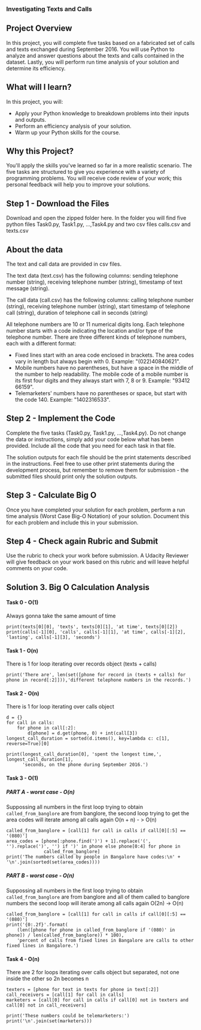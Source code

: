 ### Investigating Texts and Calls

## Project Overview
In this project, you will complete five tasks based on a fabricated set of calls and texts exchanged during September 2016. 
You will use Python to analyze and answer questions about the texts and calls contained in the dataset. Lastly, you will 
perform run time analysis of your solution and determine its efficiency.

## What will I learn?
In this project, you will:

- Apply your Python knowledge to breakdown problems into their inputs and outputs.
- Perform an efficiency analysis of your solution.
- Warm up your Python skills for the course.

## Why this Project?
You'll apply the skills you've learned so far in a more realistic scenario. The five tasks are structured to give you 
experience with a variety of programming problems. You will receive code review of your work; this personal feedback 
will help you to improve your solutions.

## Step 1 - Download the Files
Download and open the zipped folder here. In the folder you will find five python files Task0.py, Task1.py, ...,Task4.py 
and two csv files calls.csv and texts.csv

## About the data
The text and call data are provided in csv files.

The text data (text.csv) has the following columns: sending telephone number (string), 
receiving telephone number (string), timestamp of text message (string).

The call data (call.csv) has the following columns: calling telephone number (string), 
receiving telephone number (string), start timestamp of telephone call (string), 
duration of telephone call in seconds (string)

All telephone numbers are 10 or 11 numerical digits long. Each telephone number starts with a code indicating the 
location and/or type of the telephone number. There are three different kinds of telephone numbers, 
each with a different format:

- Fixed lines start with an area code enclosed in brackets. The area codes vary in length but always begin with 0. 
Example: "(022)40840621".
- Mobile numbers have no parentheses, but have a space in the middle of the number to help readability. 
The mobile code of a mobile number is its first four digits and they always start with 7, 8 or 9. Example: "93412 66159".
- Telemarketers' numbers have no parentheses or space, but start with the code 140. Example: "1402316533".

## Step 2 - Implement the Code
Complete the five tasks (Task0.py, Task1.py, ...,Task4.py). Do not change the data or instructions, simply add your code 
below what has been provided. Include all the code that you need for each task in that file.

The solution outputs for each file should be the print statements described in the instructions. Feel free to use other 
print statements during the development process, but remember to remove them for submission - the submitted files should 
print only the solution outputs.

## Step 3 - Calculate Big O
Once you have completed your solution for each problem, perform a run time analysis (Worst Case Big-O Notation) of your 
solution. Document this for each problem and include this in your submission.

## Step 4 - Check again Rubric and Submit
Use the rubric to check your work before submission. A Udacity Reviewer will give feedback on your work based on this 
rubric and will leave helpful comments on your code.

## Solution 3. Big O Calculation Analysis

#### Task 0 - O(1)
Always gonna take the same amount of time
```
print(texts[0][0], 'texts', texts[0][1], 'at time', texts[0][2])
print(calls[-1][0], 'calls', calls[-1][1], 'at time', calls[-1][2], 'lasting', calls[-1][3], 'seconds')
```

#### Task 1 - O(n)
There is 1 for loop iterating over records object (texts + calls)
```
print('There are', len(set([phone for record in (texts + calls) for phone in record[:2]])),'different telephone numbers in the records.')
```

#### Task 2 - O(n)
There is 1 for loop iterating over calls object
```
d = {}
for call in calls:
    for phone in call[:2]:
        d[phone] = d.get(phone, 0) + int(call[3])
longest_call_duration = sorted(d.items(), key=lambda c: c[1], reverse=True)[0]

print(longest_call_duration[0], 'spent the longest time,', longest_call_duration[1],
      'seconds, on the phone during September 2016.')
```

#### Task 3 - O(1)

##### PART A - worst case - O(n)
Suppossing all numbers in the first loop trying to obtain  ```called_from_banglore``` are from banglore, the second loop
trying to get the area codes will iterate among all calls again O(n + n) - > O(n)
```
called_from_banglore = [call[1] for call in calls if call[0][:5] == '(080)']
area_codes = [phone[:phone.find(')') + 1].replace('(', '').replace(')', '') if ')' in phone else phone[0:4] for phone in
              called_from_banglore]
print('The numbers called by people in Bangalore have codes:\n' + '\n'.join(sorted(set(area_codes))))
```
##### PART B - worst case - O(n)
Suppossing all numbers in the first loop trying to obtain  ```called_from_banglore``` are from banglore and all of them 
called to banglore numbers the second loop will iterate among all calls again O(2n) -> O(n)
```
called_from_banglore = [call[1] for call in calls if call[0][:5] == '(080)']
print('{0:.2f}'.format(
    (len([phone for phone in called_from_banglore if '(080)' in phone]) / len(called_from_banglore)) * 100),
    'percent of calls from fixed lines in Bangalore are calls to other fixed lines in Bangalore.')
```

#### Task 4 - O(n)
There are 2 for loops iterating over calls object but separated, not one inside the other so 2n becomes n
```
texters = [phone for text in texts for phone in text[:2]]
call_receivers = [call[1] for call in calls]
marketers = [call[0] for call in calls if call[0] not in texters and call[0] not in call_receivers]

print('These numbers could be telemarketers:')
print('\n'.join(set(marketers)))
```

